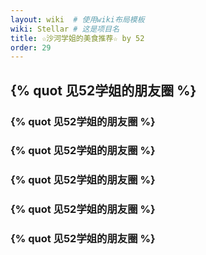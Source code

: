 ```yaml
---
layout: wiki  # 使用wiki布局模板
wiki: Stellar # 这是项目名
title: ☆沙河学姐的美食推荐☆ by 52
order: 29
---
```


## {% quot 见52学姐的朋友圈 %}
### {% quot 见52学姐的朋友圈 %}
### {% quot 见52学姐的朋友圈 %}
### {% quot 见52学姐的朋友圈 %}
### {% quot 见52学姐的朋友圈 %}
### {% quot 见52学姐的朋友圈 %}
